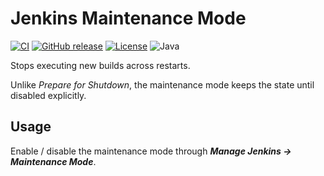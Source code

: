 # Jenkins Maintenance Mode

[![CI](https://github.com/offa/maintenance-mode/workflows/ci/badge.svg)](https://github.com/offa/maintenance-mode/actions)
[![GitHub release](https://img.shields.io/github/release/offa/maintenance-mode.svg)](https://github.com/offa/maintenance-mode/releases)
[![License](https://img.shields.io/badge/license-MIT-yellow.svg)](LICENSE)
![Java](https://img.shields.io/badge/java-11-green.svg)

Stops executing new builds across restarts.

Unlike *Prepare for Shutdown*, the maintenance mode keeps the state until disabled explicitly. 

## Usage

Enable / disable the maintenance mode through ***Manage Jenkins → Maintenance Mode***.